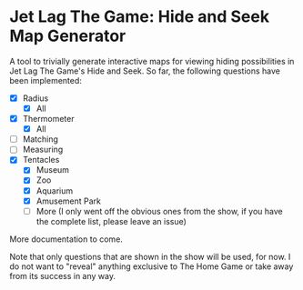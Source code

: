 # Jet Lag The Game: Hide and Seek Map Generator

A tool to trivially generate interactive maps for viewing hiding possibilities in Jet Lag The Game's Hide and Seek. So far, the following questions have been implemented:

- [x] Radius
  - [x] All
- [x] Thermometer
  - [x] All
- [ ] Matching
- [ ] Measuring
- [x] Tentacles
  - [x] Museum
  - [x] Zoo
  - [x] Aquarium
  - [x] Amusement Park
  - [ ] More (I only went off the obvious ones from the show, if you have the complete list, please leave an issue)

More documentation to come.

Note that only questions that are shown in the show will be used, for now. I do not want to "reveal" anything exclusive to The Home Game or take away from its success in any way.

